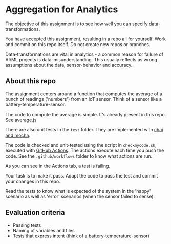 # Aggregation for Analytics

The objective of this assignment is to see how well you can specify data-transformations.

You have accepted this assignment, resulting in a repo all for yourself. Work and commit on this repo itself. Do not create new repos or branches.

Data-transformations are vital in analytics - a common reason for failure of AI/ML projects is data-misunderstanding. This usually reflects as wrong assumptions about the data, sensor-behavior and accuracy.

## About this repo

The assignment centers around a function that computes the average of a bunch of readings ('numbers') from an IoT sensor. Think of a sensor like a battery-temperature-sensor.

The code to compute the average is simple. It's already present in this repo. See [average.js](average.js)

There are also unit tests in the `test` folder. They are implemented with [chai and mocha](https://www.youtube.com/watch?v=MLTRHc5dk6s).

The code is checked and unit-tested using the script in `checkmycode.sh`, executed with [GitHub Actions](https://www.youtube.com/watch?v=R8_veQiYBjI). The actions execute each time you push the code. See the `.github/workflows` folder to know what actions are run.

As you can see in the Actions tab, a test is failing.

Your task is to make it pass. Adapt the code to pass the test and commit your changes in this repo.

Read the tests to know what is expected of the system in the 'happy' scenario as well as 'error' scenarios (when the sensor failed to sense).

## Evaluation criteria

- Passing tests
- Naming of variables and files 
- Tests that express intent (think of a battery-temperature-sensor)
